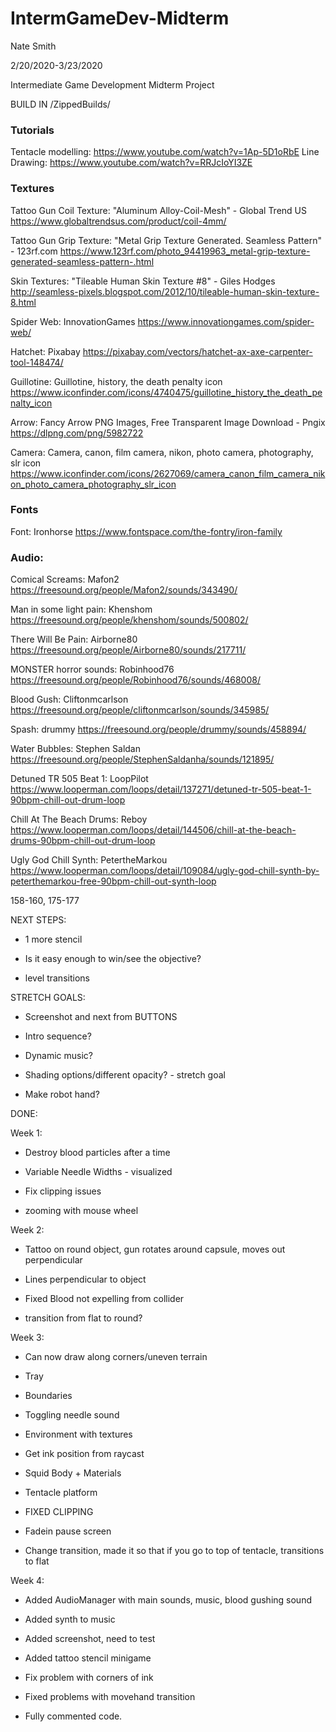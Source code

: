 # IntermGameDev-Midterm

Nate Smith

2/20/2020-3/23/2020

Intermediate Game Development Midterm Project


BUILD IN /ZippedBuilds/

### Tutorials

Tentacle modelling: https://www.youtube.com/watch?v=1Ap-5D1oRbE
Line Drawing: https://www.youtube.com/watch?v=RRJcIoYI3ZE

### Textures

Tattoo Gun Coil Texture: "Aluminum Alloy-Coil-Mesh" - Global Trend US
https://www.globaltrendsus.com/product/coil-4mm/

Tattoo Gun Grip Texture: "Metal Grip Texture Generated. Seamless Pattern" - 123rf.com
https://www.123rf.com/photo_94419963_metal-grip-texture-generated-seamless-pattern-.html

Skin Textures: "Tileable Human Skin Texture #8" - Giles Hodges
http://seamless-pixels.blogspot.com/2012/10/tileable-human-skin-texture-8.html

Spider Web: InnovationGames
https://www.innovationgames.com/spider-web/

Hatchet: Pixabay
https://pixabay.com/vectors/hatchet-ax-axe-carpenter-tool-148474/

Guillotine: Guillotine, history, the death penalty icon
https://www.iconfinder.com/icons/4740475/guillotine_history_the_death_penalty_icon

Arrow: Fancy Arrow PNG Images, Free Transparent Image Download - Pngix
https://dlpng.com/png/5982722

Camera: Camera, canon, film camera, nikon, photo camera, photography, slr icon
https://www.iconfinder.com/icons/2627069/camera_canon_film_camera_nikon_photo_camera_photography_slr_icon

### Fonts

Font: Ironhorse
https://www.fontspace.com/the-fontry/iron-family

### Audio:
Comical Screams: Mafon2
https://freesound.org/people/Mafon2/sounds/343490/

Man in some light pain: Khenshom
https://freesound.org/people/khenshom/sounds/500802/

There Will Be Pain: Airborne80
https://freesound.org/people/Airborne80/sounds/217711/

MONSTER horror sounds: Robinhood76
https://freesound.org/people/Robinhood76/sounds/468008/

Blood Gush: Cliftonmcarlson
https://freesound.org/people/cliftonmcarlson/sounds/345985/

Spash: drummy
https://freesound.org/people/drummy/sounds/458894/

Water Bubbles: Stephen Saldan
https://freesound.org/people/StephenSaldanha/sounds/121895/

Detuned TR 505 Beat 1: LoopPilot
https://www.looperman.com/loops/detail/137271/detuned-tr-505-beat-1-90bpm-chill-out-drum-loop

Chill At The Beach Drums: Reboy
https://www.looperman.com/loops/detail/144506/chill-at-the-beach-drums-90bpm-chill-out-drum-loop

Ugly God Chill Synth: PetertheMarkou
https://www.looperman.com/loops/detail/109084/ugly-god-chill-synth-by-peterthemarkou-free-90bpm-chill-out-synth-loop

158-160, 175-177

NEXT STEPS:

- 1 more stencil

- Is it easy enough to win/see the objective?

- level transitions

STRETCH GOALS:

- Screenshot and next from BUTTONS

- Intro sequence?

- Dynamic music?

- Shading options/different opacity? - stretch goal

- Make robot hand?

DONE:

Week 1:

- Destroy blood particles after a time

- Variable Needle Widths - visualized

- Fix clipping issues

- zooming with mouse wheel

Week 2:

- Tattoo on round object, gun rotates around capsule, moves out perpendicular

- Lines perpendicular to object

- Fixed Blood not expelling from collider

- transition from flat to round?

Week 3:

- Can now draw along corners/uneven terrain 

- Tray

- Boundaries

- Toggling needle sound

- Environment with textures

- Get ink position from raycast

- Squid Body + Materials

- Tentacle platform

- FIXED CLIPPING

- Fadein pause screen

- Change transition, made it so that if you go to top of tentacle, transitions to flat

Week 4:

- Added AudioManager with main sounds, music, blood gushing sound

- Added synth to music

- Added screenshot, need to test

- Added tattoo stencil minigame

- Fix problem with corners of ink 

- Fixed problems with movehand transition

- Fully commented code.